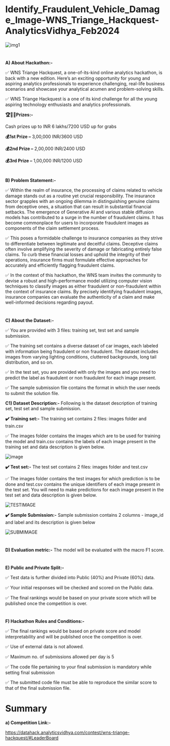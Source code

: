 # Identify_Fraudulent_Vehicle_Damage_Image-WNS_Triange_Hackquest-AnalyticsVidhya_Feb2024
![img1](https://github.com/aniiketbarphe/Identify_Fraudulent_Vehicle_Damage_Image-WNS_Triange_Hackquest-AnalyticsVidhya_Feb2024/assets/84449238/d172b79f-9ea2-4115-9a0b-55726f3d2af8)
#
**A) About Hackathon:-**

✅ WNS Triange Hackquest, a one-of-its-kind online analytics hackathon, is back with a new edition. Here’s an exciting opportunity for young and aspiring analytics professionals to experience challenging, real-life business scenarios and showcase your analytical acumen and problem-solving skills.

✅ WNS Triange Hackquest is a one of its kind challenge for all the young aspiring technology enthusiasts and analytics professionals. 

**🏆🏅🥇Prizes:-**

Cash prizes up to INR 6 lakhs/7200 USD up for grabs

**💰1st Prize –** 3,00,000 INR/3600 USD 

**💰2nd Prize –** 2,00,000 INR/2400 USD

**💰3rd Prize –** 1,00,000 INR/1200 USD

# 
**B) Problem Statement:-**

✅ Within the realm of insurance, the processing of claims related to vehicle damage stands out as a routine yet crucial responsibility. The insurance sector grapples with an ongoing dilemma in distinguishing genuine claims from deceptive ones, a situation that can result in substantial financial setbacks. The emergence of Generative AI and various stable diffusion models has contributed to a surge in the number of fraudulent claims. It has become commonplace for users to incorporate fraudulent images as components of the claim settlement process.

✅ This poses a formidable challenge to insurance companies as they strive to differentiate between legitimate and deceitful claims. Deceptive claims often involve amplifying the severity of damage or fabricating entirely false claims. To curb these financial losses and uphold the integrity of their operations, insurance firms must formulate effective approaches for accurately and efficiently flagging fraudulent claims.

✅ In the context of this hackathon, the WNS team invites the community to devise a robust and high-performance model utilizing computer vision techniques to classify images as either fraudulent or non-fraudulent within the context of insurance claims. By precisely identifying fraudulent images, insurance companies can evaluate the authenticity of a claim and make well-informed decisions regarding payout.

#
**C) About the Dataset:-**

✅ You are provided with 3 files: training set, test set and sample submission.

✅ The training set contains a diverse dataset of car images, each labeled with information being fraudulent or non fraudulent. The dataset includes images from varying lighting conditions, cluttered backgrounds, long tail distribution, and so on.

✅ In the test set, you are provided with only the images and you need to predict the label as fraudulent or non fraudulent for each image present.

✅ The sample submission file contains the format in which the user needs to submit the solution file.

**C1) Dataset Description:-** Following is the dataset description of training set, test set and sample submission.

**✔️ Training set:-** The training set contains 2 files: images folder and train.csv

✅ The images folder contains the images which are to be used for training the model and train.csv contains the labels of each image present in the training set and data description is given below.

![image](https://github.com/aniiketbarphe/Identify_Fraudulent_Vehicle_Damage_Image-WNS_Triange_Hackquest-AnalyticsVidhya_Feb2024/assets/84449238/713fe4f6-d259-44a6-b674-50985f92a0a9)

**✔️ Test set:-** The test set contains 2 files: images folder and test.csv

✅ The images folder contains the test images for which prediction is to be done and test.csv contains the unique identifiers of each image present in the test set. You will need to make predictions for each image present in the test set and data description is given below.

![TESTIMAGE](https://github.com/aniiketbarphe/Identify_Fraudulent_Vehicle_Damage_Image-WNS_Triange_Hackquest-AnalyticsVidhya_Feb2024/assets/84449238/848e9d96-92da-4bc3-bd03-1cac2785e030)

**✔️ Sample Submission:-** Sample submission contains 2 columns - image_id and label and its description is given below

![SUBMIMAGE](https://github.com/aniiketbarphe/Identify_Fraudulent_Vehicle_Damage_Image-WNS_Triange_Hackquest-AnalyticsVidhya_Feb2024/assets/84449238/c9a2f010-cd59-437b-af41-871c47688375)

#
**D) Evaluation metric:-** The model will be evaluated with the macro F1 score.

#
**E) Public and Private Split:-**

✅ Test data is further divided into Public (40%) and Private (60%) data.

✅ Your initial responses will be checked and scored on the Public data. 

✅ The final rankings would be based on your private score which will be published once the competition is over.

#
**F) Hackathon Rules and Conditions:-**

✅ The final rankings would be based on private score and model interpretability and will be published once the competition is over.

✅ Use of external data is not allowed.

✅ Maximum no. of submissions allowed per day is 5

✅ The code file pertaining to your final submission is mandatory while setting final submission

✅ The submitted code file must be able to reproduce the similar score to that of the final submission file.

# Summary

**a) Competition Link:-**

https://datahack.analyticsvidhya.com/contest/wns-triange-hackquest/#LeaderBoard
